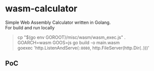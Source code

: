 # wasm-calculator
Simple Web Assembly Calculator written in Golang.<br>
For build and run locally<br>
> cp "$(go env GOROOT)/misc/wasm/wasm_exec.js" . <br>
> GOARCH=wasm GOOS=js go build -o main.wasm <br>
> goexec 'http.ListenAndServe(`:8080`, http.FileServer(http.Dir(`.`)))' <br>
## PoC
